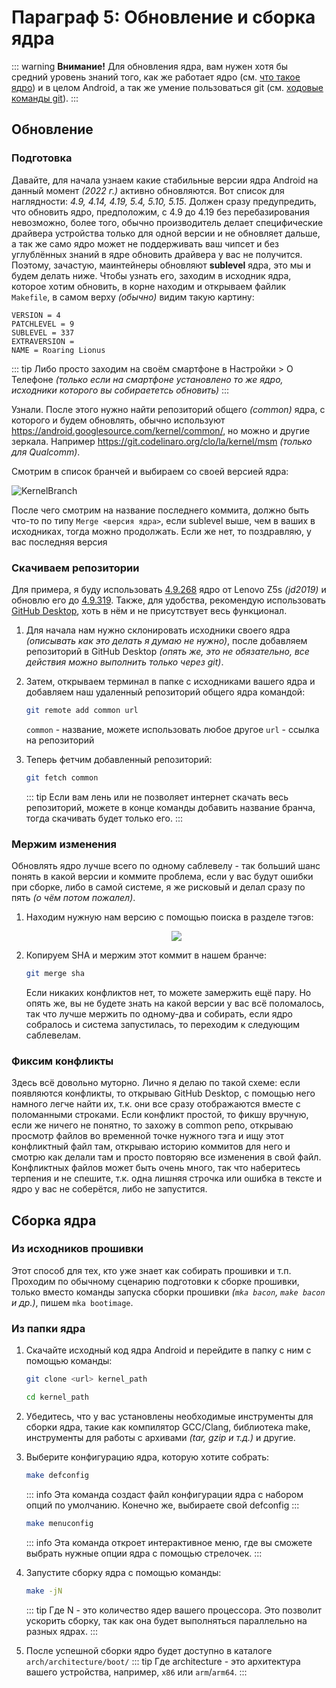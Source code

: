 # Параграф 5: Обновление и сборка ядра

::: warning **Внимание!**
Для обновления ядра, вам нужен хотя бы средний уровень знаний того, как же работает ядро (см. [что такое ядро](/Chapter3/c3p4)) и в целом Android, а так же умение пользоваться git (см. [ходовые команды git](/Chapter2/c2p2)).
:::

## Обновление

### Подготовка

Давайте, для начала узнаем какие стабильные версии ядра Android на данный момент *(2022 г.)* активно обновляются. Вот список для наглядности: *4.9, 4.14, 4.19, 5.4, 5.10, 5.15*. Должен сразу предупредить, что обновить ядро, предположим, с 4.9 до 4.19 без перебазирования невозможно, более того, обычно производитель делает специфические драйвера устройства только для одной версии и не обновляет дальше, а так же само ядро может не поддерживать ваш чипсет и без углублённых знаний в ядре обновить драйвера у вас не получится. Поэтому, зачастую, маинтейнеры обновляют **sublevel** ядра, это мы и будем делать ниже. Чтобы узнать его, заходим в исходник ядра, которое хотим обновить, в корне находим и открываем файлик `Makefile`, в самом верху *(обычно)* видим такую картину:

```
VERSION = 4
PATCHLEVEL = 9
SUBLEVEL = 337
EXTRAVERSION =
NAME = Roaring Lionus
```

::: tip 
Либо просто заходим на своём смартфоне в Настройки > О Телефоне *(только если на смартфоне установлено то же ядро, исходники которого вы собираететсь обновить)*
:::

Узнали. После этого нужно найти репозиторий общего *(common)* ядра, с которого и будем обновлять, обычно используют https://android.googlesource.com/kernel/common/, но можно и другие зеркала. Например https://git.codelinaro.org/clo/la/kernel/msm *(только для Qualcomm)*.

Смотрим в список бранчей и выбираем со своей версией ядра:

![KernelBranch](/Chapter4/KernelBranch.png)

После чего смотрим на название последнего коммита, должно быть что-то по типу `Merge <версия ядра>`, если sublevel выше, чем в ваших в исходниках, тогда можно продолжать. Если же нет, то поздравляю, у вас последняя версия



### Скачиваем репозитории

Для примера, я буду использовать [4.9.268](https://github.com/PixelExperience-Devices/kernel_lenovo_sdm710/tree/81bad83b39681cc137d99a1b613839032dab9184) ядро от Lenovo Z5s *(jd2019)* и обновлю его до [4.9.319](https://github.com/PixelExperience-Devices/kernel_lenovo_sdm710/tree/76e4fbb527d37378bac0a982c3df9551f17dbfe7). Также, для удобства, рекомендую использовать [GitHub  Desktop](https://github.com/shiftkey/desktop), хоть в нём и не присутствует весь функционал.

1. Для начала нам нужно склонировать исходники своего ядра *(описывать как это делать я думаю не нужно)*, после добавляем репозиторий в GitHub Desktop *(опять же, это не обязательно, все действия можно выполнить только через git)*.

2. Затем, открываем терминал в папке с исходниками вашего ядра и добавляем наш удаленный репозиторий общего ядра командой:
   ```bash
   git remote add common url 
   ```

   `common` - название, можете использовать любое другое
   `url` - ссылка на репозиторий

3. Теперь фетчим добавленный репозиторий:
   ```bash
   git fetch common
   ```
   ::: tip 
   Если вам лень или не позволяет интернет скачать весь репозиторий, можете в конце команды добавить название бранча, тогда скачивать будет только его.
   :::

### Мержим изменения

Обновлять ядро лучше всего по одному саблевелу - так больший шанс понять в какой версии и коммите проблема, если у вас будут ошибки при сборке, либо в самой системе, я же рисковый и делал сразу по пять *(о чём потом пожалел)*.

1. Находим нужную нам версию с помощью поиска в разделе тэгов:
   <p align="center">
     <img src="/Chapter4/sha.png"/>
   </p>

2. Копируем SHA и мержим этот коммит в нашем бранче:
   ```bash
   git merge sha
   ```
   
   Если никаких конфликтов нет, то можете замержить ещё пару. Но опять же, вы не будете знать на какой версии у вас всё поломалось, так что лучше мержить по одному-два и собирать, если ядро собралось и система запустилась, то переходим к следующим саблевелам.
   
### Фиксим конфликты

Здесь всё довольно муторно. Лично я делаю по такой схеме: если появляются конфликты, то открываю GitHub Desktop, с помощью него намного легче найти их, т.к. они все сразу отображаются вместе с поломанными строками. Если конфликт простой, то фикшу вручную, если же ничего не понятно, то захожу в common репо, открываю просмотр файлов во временной точке нужного тэга и ищу этот конфликтный файл там, открываю историю коммитов для него и смотрю как делали там и просто повторяю все изменения в свой файл. Конфликтных файлов может быть очень много, так что наберитесь терпения и не спешите, т.к. одна лишняя строчка или ошибка в тексте и ядро у вас не соберётся, либо не запустится.

## Сборка ядра

### Из исходников прошивки 

Этот способ для тех, кто уже знает как собирать прошивки и т.п. Проходим по обычному сценарию подготовки к сборке прошивки, только вместо команды запуска сборки прошивки *(`mka bacon`, `make bacon` и др.)*, пишем `mka bootimage`.

### Из папки ядра

1. Скачайте исходный код ядра Android и перейдите в папку с ним с помощью команды:

   ```bash
   git clone <url> kernel_path
   ```
   ```bash
   cd kernel_path
   ```

2. Убедитесь, что у вас установлены необходимые инструменты для сборки ядра, такие как компилятор GCC/Clang, библиотека make, инструменты для работы с архивами *(tar, gzip и т.д.)* и другие.

3. Выберите конфигурацию ядра, которую хотите собрать:
   ```bash
   make defconfig
   ```
   ::: info
   Эта команда создаст файл конфигурации ядра с набором опций по умолчанию. Конечно же, выбираете свой defconfig
   :::
   ```bash
   make menuconfig
   ```
   ::: info
   Эта команда откроет интерактивное меню, где вы сможете выбрать нужные опции ядра с помощью стрелочек.
   :::

4. Запустите сборку ядра с помощью команды:
   ```bash
   make -jN
   ```
   ::: tip
   Где N - это количество ядер вашего процессора. Это позволит ускорить сборку, так как она будет выполняться параллельно на разных ядрах.
   :::

5. После успешной сборки ядро будет доступно в каталоге `arch/architecture/boot/`
   ::: tip
   Где architecture - это архитектура вашего устройства, например, `x86` или `arm`/`arm64`.
   :::